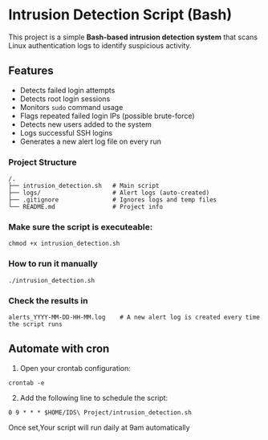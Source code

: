#  Intrusion Detection Script (Bash)

This project is a simple **Bash-based intrusion detection system** that scans Linux authentication logs to identify suspicious activity.

##  Features

- Detects failed login attempts
- Detects root login sessions
- Monitors `sudo` command usage
- Flags repeated failed login IPs (possible brute-force)
- Detects new users added to the system
- Logs successful SSH logins
- Generates a new alert log file on every run


### Project Structure
```
/.
├── intrusion_detection.sh   # Main script
├── logs/                    # Alert logs (auto-created)
├── .gitignore               # Ignores logs and temp files
└── README.md                # Project info
```

### Make sure the script is executeable:  
```
chmod +x intrusion_detection.sh
```

### How to run it manually
```
./intrusion_detection.sh
```


### Check the results in
```
alerts_YYYY-MM-DD-HH-MM.log    # A new alert log is created every time the script runs
```



## Automate with cron

1. Open your crontab configuration:
```
crontab -e
```

2. Add the following line to schedule the script:
```
0 9 * * * $HOME/IDS\ Project/intrusion_detection.sh
```

Once set,Your script will run daily at 9am automatically

